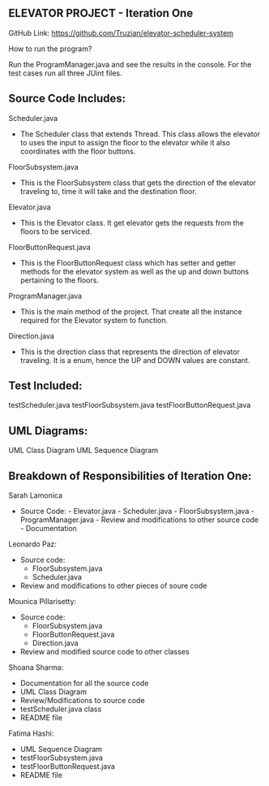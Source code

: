 ELEVATOR PROJECT - Iteration One
--------------------------------
GitHub Link: https://github.com/Truzian/elevator-scheduler-system

How to run the program?

Run the ProgramManager.java and see the results in the console. For the test cases run all three
JUint files.

Source Code Includes:
---------------------
Scheduler.java
- The Scheduler class that extends Thread. This class allows the elevator to uses the input to assign the floor to the elevator while it also coordinates with the floor buttons.

FloorSubsystem.java
- This is the FloorSubsystem class that gets the direction of the elevator traveling to, time it will take and the destination floor.

Elevator.java
- This is the Elevator class. It get elevator gets the requests from the floors to be serviced.

FloorButtonRequest.java
- This is the FloorButtonRequest class which has setter and getter methods for the elevator  system as well as the up and down buttons pertaining to the floors.
 
ProgramManager.java
- This is the main method of the project. That create all the instance required for the Elevator system to function.  

Direction.java
- This is the direction class that represents the direction of elevator traveling. It is a enum, hence the UP and DOWN values are constant.

Test Included:
--------------
testScheduler.java
testFloorSubsystem.java
testFloorButtonRequest.java

UML Diagrams:
--------------
UML Class Diagram
UML Sequence Diagram

Breakdown of Responsibilities of Iteration One:
-----------------------------------------------
Sarah Lamonica
- Source Code:
       - Elevator.java
       - Scheduler.java
       - FloorSubsystem.java
       - ProgramManager.java
       - Review and modifications to other source code
       - Documentation

Leonardo Paz:
- Source code:
     - FloorSubsystem.java
     - Scheduler.java
- Review and modifications to other pieces of soure code

Mounica Pillarisetty:
- Source code:
     - FloorSubsystem.java
     - FloorButtonRequest.java
     - Direction.java
- Review and modified source code to other classes

Shoana Sharma:
- Documentation for all the source code
- UML Class Diagram
- Review/Modifications to source code
- testScheduler.java class
- README file

Fatima Hashi:
- UML Sequence Diagram
- testFloorSubsystem.java
- testFloorButtonRequest.java
- README file
